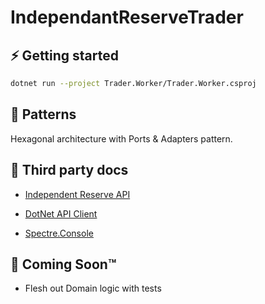 # IndependantReserveTrader

## ⚡ Getting started

```bash
dotnet run --project Trader.Worker/Trader.Worker.csproj
```

## 🎩 Patterns

Hexagonal architecture with Ports & Adapters pattern.

## 🤝 Third party docs

- [Independent Reserve API](https://www.independentreserve.com/nz/products/api)

- [DotNet API Client](https://github.com/independentreserve/dotNetApiClient)

- [Spectre.Console](https://spectreconsole.net/)

## 🔧 Coming Soon™

- Flesh out Domain logic with tests
